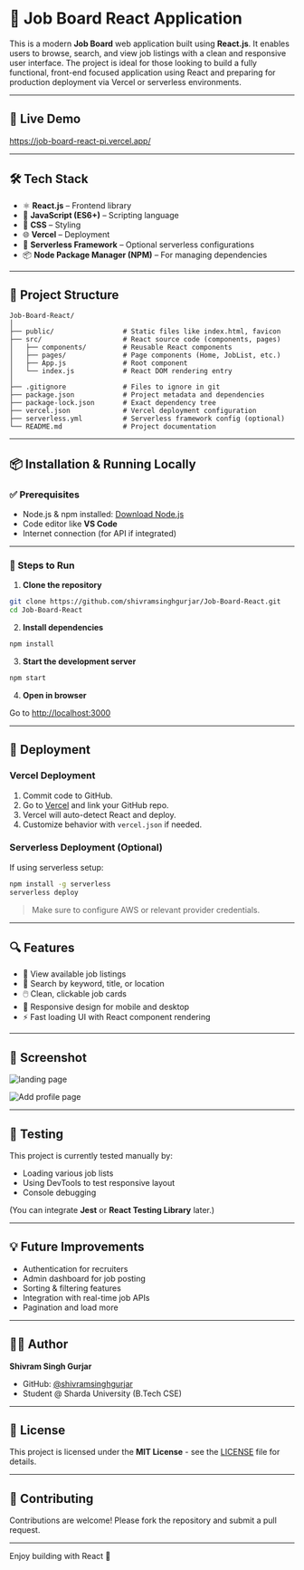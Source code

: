 
# 💼 Job Board React Application

This is a modern **Job Board** web application built using **React.js**. It enables users to browse, search, and view job listings with a clean and responsive user interface. The project is ideal for those looking to build a fully functional, front-end focused application using React and preparing for production deployment via Vercel or serverless environments.

---

## 🚀 Live Demo

https://job-board-react-pi.vercel.app/

---

## 🛠️ Tech Stack

- ⚛️ **React.js** – Frontend library
- 🧾 **JavaScript (ES6+)** – Scripting language
- 🎨 **CSS** – Styling
- 🌐 **Vercel** – Deployment
- 📁 **Serverless Framework** – Optional serverless configurations
- 📦 **Node Package Manager (NPM)** – For managing dependencies

---

## 📁 Project Structure

```
Job-Board-React/
│
├── public/                 # Static files like index.html, favicon
├── src/                    # React source code (components, pages)
│   ├── components/         # Reusable React components
│   ├── pages/              # Page components (Home, JobList, etc.)
│   ├── App.js              # Root component
│   └── index.js            # React DOM rendering entry
│
├── .gitignore              # Files to ignore in git
├── package.json            # Project metadata and dependencies
├── package-lock.json       # Exact dependency tree
├── vercel.json             # Vercel deployment configuration
├── serverless.yml          # Serverless framework config (optional)
└── README.md               # Project documentation
```

---

## 📦 Installation & Running Locally

### ✅ Prerequisites

- Node.js & npm installed: [Download Node.js](https://nodejs.org/)
- Code editor like **VS Code**
- Internet connection (for API if integrated)

---

### 🔧 Steps to Run

1. **Clone the repository**

```bash
git clone https://github.com/shivramsinghgurjar/Job-Board-React.git
cd Job-Board-React
```

2. **Install dependencies**

```bash
npm install
```

3. **Start the development server**

```bash
npm start
```

4. **Open in browser**

Go to [http://localhost:3000](http://localhost:3000)

---

## 🚀 Deployment

### Vercel Deployment

1. Commit code to GitHub.
2. Go to [Vercel](https://vercel.com/) and link your GitHub repo.
3. Vercel will auto-detect React and deploy.
4. Customize behavior with `vercel.json` if needed.

### Serverless Deployment (Optional)

If using serverless setup:

```bash
npm install -g serverless
serverless deploy
```

> Make sure to configure AWS or relevant provider credentials.

---

## 🔍 Features

- 🧾 View available job listings
- 🔎 Search by keyword, title, or location
- 🖱️ Clean, clickable job cards
- 📱 Responsive design for mobile and desktop
- ⚡ Fast loading UI with React component rendering

---

## 📸 Screenshot

![landing page](https://github.com/user-attachments/assets/ffb06adb-5e29-42e8-a049-ac5da5c8acdf)

![Add profile page](https://github.com/user-attachments/assets/912eb204-16f5-4aad-b2ac-170b1d0a035a)

---

## 🧪 Testing

This project is currently tested manually by:
- Loading various job lists
- Using DevTools to test responsive layout
- Console debugging

(You can integrate **Jest** or **React Testing Library** later.)

---

## 💡 Future Improvements

- Authentication for recruiters
- Admin dashboard for job posting
- Sorting & filtering features
- Integration with real-time job APIs
- Pagination and load more

---

## 🧑‍💻 Author

**Shivram Singh Gurjar**

- GitHub: [@shivramsinghgurjar](https://github.com/shivramsinghgurjar)
- Student @ Sharda University (B.Tech CSE)

---

## 📝 License

This project is licensed under the **MIT License** - see the [LICENSE](LICENSE) file for details.

---

## 🤝 Contributing

Contributions are welcome! Please fork the repository and submit a pull request.

---

Enjoy building with React 🚀
